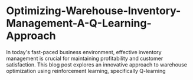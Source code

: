 # Optimizing-Warehouse-Inventory-Management-A-Q-Learning-Approach
In today's fast-paced business environment, effective inventory management is crucial for maintaining profitability and customer satisfaction. This blog post explores an innovative approach to warehouse optimization using reinforcement learning, specifically Q-learning
